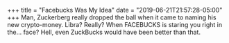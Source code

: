 +++
title = "Facebucks Was My Idea"
date = "2019-06-21T21:57:28-05:00"
+++
Man, Zuckerberg really dropped the ball when it came to naming his new crypto-money. Libra? Really? When FACEBUCKS is staring you right in the... face? Hell, even ZuckBucks would have been better than that.
